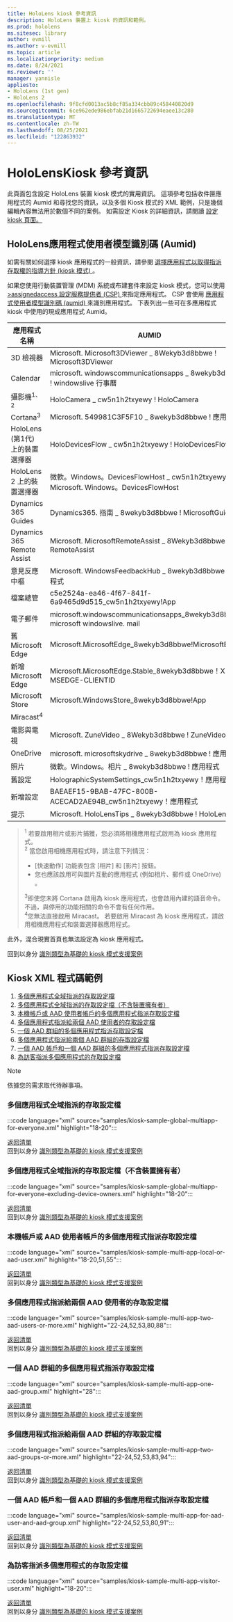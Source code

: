 ```yaml
---
title: HoloLens kiosk 參考資訊
description: HoloLens 裝置上 kiosk 的資訊和範例。
ms.prod: hololens
ms.sitesec: library
author: evmill
ms.author: v-evmill
ms.topic: article
ms.localizationpriority: medium
ms.date: 8/24/2021
ms.reviewer: ''
manager: yannisle
appliesto:
- HoloLens (1st gen)
- HoloLens 2
ms.openlocfilehash: 9f8cfd0013ac5b8cf85a334cbb89c458440820d9
ms.sourcegitcommit: 6ce962ede986ebfab21d1665722694eaee13c280
ms.translationtype: MT
ms.contentlocale: zh-TW
ms.lasthandoff: 08/25/2021
ms.locfileid: "122863932"
---
```

# <a name="hololens-kiosk-reference-information"></a>HoloLensKiosk 參考資訊

此頁面包含設定 HoloLens 裝置 kiosk 模式的實用資訊。 這項參考包括收件匣應用程式的 Aumid 和尋找您的資訊，以及多個 Kiosk 模式的 XML 範例，只是幾個編輯內容無法用於數個不同的案例。 如需設定 Kiosk 的詳細資訊，請閱讀 [設定 kiosk 頁面。](hololens-kiosk.md)

## <a name="hololens-application-user-model-ids-aumids"></a>HoloLens應用程式使用者模型識別碼 (Aumid)   

如需有關如何選擇 kiosk 應用程式的一般資訊，請參閱 [選擇應用程式以取得指派存取權的指導方針 (kiosk 模式) ](/windows/configuration/guidelines-for-assigned-access-app)。

如果您使用行動裝置管理 (MDM) 系統或布建套件來設定 kiosk 模式，您可以使用 [>assignedaccess 設定服務提供者 (CSP) ](/windows/client-management/mdm/assignedaccess-csp) 來指定應用程式。 CSP 會使用 [應用程式使用者模型識別碼 (aumid) ](/windows/configuration/find-the-application-user-model-id-of-an-installed-app) 來識別應用程式。 下表列出一些可在多應用程式 kiosk 中使用的現成應用程式 Aumid。

<a id="aumids"></a>

|應用程式名稱 |AUMID |
| --- | --- |
|3D 檢視器 |Microsoft. Microsoft3DViewer \_ 8Wekyb3d8bbwe \! Microsoft3DViewer |
|Calendar |microsoft. windowscommunicationsapps \_ 8wekyb3d8bbwe \! windowslive 行事曆 |
|攝影機<sup>1、2</sup> |HoloCamera \_ cw5n1h2txyewy \! HoloCamera |
|Cortana<sup>3</sup> |Microsoft. 549981C3F5F10 \_ 8wekyb3d8bbwe \! 應用程式 |
|HoloLens (第1代) 上的裝置選擇器 |HoloDevicesFlow \_ cw5n1h2txyewy \! HoloDevicesFlow |
|HoloLens 2 上的裝置選擇器 |微軟。Windows。DevicesFlowHost \_ cw5n1h2txyewy \! Microsoft. Windows。DevicesFlowHost |
|Dynamics 365 Guides |Dynamics365. 指南 \_ 8wekyb3d8bbwe \! MicrosoftGuides |
|Dynamics 365 Remote Assist |Microsoft. MicrosoftRemoteAssist \_ 8Wekyb3d8bbwe \! RemoteAssist |
|意見反應 &nbsp; 中樞 |Microsoft. WindowsFeedbackHub \_ 8wekyb3d8bbwe \! 應用程式 |
|檔案總管 |c5e2524a-ea46-4f67-841f-6a9465d9d515_cw5n1h2txyewy!App |
|電子郵件 |microsoft.windowscommunicationsapps_8wekyb3d8bbwe！ microsoft windowslive. mail |
|舊 Microsoft Edge |Microsoft.MicrosoftEdge_8wekyb3d8bbwe!MicrosoftEdge |
|新增 Microsoft Edge |Microsoft.MicrosoftEdge.Stable_8wekyb3d8bbwe！X-MSEDGE-CLIENTID |
|Microsoft Store |Microsoft.WindowsStore_8wekyb3d8bbwe!App |
|Miracast<sup>4</sup> | &nbsp; |
|電影與電視 |Microsoft. ZuneVideo \_ 8Wekyb3d8bbwe \! ZuneVideo |
|OneDrive |microsoft. microsoftskydrive \_ 8wekyb3d8bbwe \! 應用程式 |
|照片 |微軟。Windows。相片 \_ 8wekyb3d8bbwe \! 應用程式 |
|舊設定 |HolographicSystemSettings_cw5n1h2txyewy！應用程式 |
|新增設定 |BAEAEF15-9BAB-47FC-800B-ACECAD2AE94B_cw5n1h2txyewy！應用程式 |
|提示 |Microsoft. HoloLensTips \_ 8wekyb3d8bbwe \! HoloLensTips |

> <sup>1</sup> 若要啟用相片或影片捕獲，您必須將相機應用程式啟用為 kiosk 應用程式。  
> <sup>2</sup> 當您啟用相機應用程式時，請注意下列情況：
> - [快速動作] 功能表包含 [相片] 和 [影片] 按鈕。
> - 您也應該啟用可與圖片互動的應用程式 (例如相片、郵件或 OneDrive) 。  
>  
> <sup>3</sup>即使您未將 Cortana 啟用為 kiosk 應用程式，也會啟用內建的語音命令。 不過，與停用的功能相關的命令不會有任何作用。  
> <sup>4</sup>您無法直接啟用 Miracast。 若要啟用 Miracast 為 kiosk 應用程式，請啟用相機應用程式和裝置選擇器應用程式。

此外，混合現實首頁也無法設定為 kiosk 應用程式。

回到以身分 [識別類型為基礎的 kiosk 模式支援案例](hololens-kiosk.md#supported-scenarios-for-kiosk-mode-based-on-identity-type)

## <a name="kiosk-xml-code-samples"></a>Kiosk XML 程式碼範例

1. [多個應用程式全域指派的存取設定檔](#multiple-app-global-assigned-access-profile)
1. [多個應用程式全域指派的存取設定檔（不含裝置擁有者）](#multiple-app-global-assigned-access-profile-excluding-device-owners)
1. [本機帳戶或 AAD 使用者帳戶的多個應用程式指派存取設定檔](#multiple-app-assigned-access-profile-for-a-local-account-or-aad-user-account)
1. [多個應用程式指派給兩個 AAD 使用者的存取設定檔](#multiple-app-assigned-access-profiles-for-two-aad-users-or-more)
1. [一個 AAD 群組的多個應用程式指派存取設定檔](#multiple-app-assigned-access-profile-for-one-aad-group)
1. [多個應用程式指派給兩個 AAD 群組的存取設定檔](#multiple-app-assigned-access-profile-for-two-aad-groups-or-more)
1. [一個 AAD 帳戶和一個 AAD 群組的多個應用程式指派存取設定檔](#multiple-app-assigned-access-profile-for-one-aad-account-and-one-aad-group)
1. [為訪客指派多個應用程式的存取設定檔](#multiple-app-assigned-access-profile-for-visitors)

> [!NOTE]
> 依據您的需求取代待辦事項。

### <a name="multiple-app-global-assigned-access-profile"></a>多個應用程式全域指派的存取設定檔

:::code language="xml" source="samples/kiosk-sample-global-multiapp-for-everyone.xml" highlight="18-20":::

[返回清單](#kiosk-xml-code-samples) <br>
回到以身分 [識別類型為基礎的 kiosk 模式支援案例](hololens-kiosk.md#supported-scenarios-for-kiosk-mode-based-on-identity-type)

### <a name="multiple-app-global-assigned-access-profile-excluding-device-owners"></a>多個應用程式全域指派的存取設定檔（不含裝置擁有者）

:::code language="xml" source="samples/kiosk-sample-global-multiapp-for-everyone-excluding-device-owners.xml" highlight="18-20":::

[返回清單](#kiosk-xml-code-samples) <br>
回到以身分 [識別類型為基礎的 kiosk 模式支援案例](hololens-kiosk.md#supported-scenarios-for-kiosk-mode-based-on-identity-type)

### <a name="multiple-app-assigned-access-profile-for-a-local-account-or-aad-user-account"></a>本機帳戶或 AAD 使用者帳戶的多個應用程式指派存取設定檔

:::code language="xml" source="samples/kiosk-sample-multi-app-local-or-aad-user.xml" highlight="18-20,51,55":::

[返回清單](#kiosk-xml-code-samples) <br>
回到以身分 [識別類型為基礎的 kiosk 模式支援案例](hololens-kiosk.md#supported-scenarios-for-kiosk-mode-based-on-identity-type)

### <a name="multiple-app-assigned-access-profiles-for-two-aad-users-or-more"></a>多個應用程式指派給兩個 AAD 使用者的存取設定檔

:::code language="xml" source="samples/kiosk-sample-multi-app-two-aad-users-or-more.xml" highlight="22-24,52,53,80,88":::

[返回清單](#kiosk-xml-code-samples) <br>
回到以身分 [識別類型為基礎的 kiosk 模式支援案例](hololens-kiosk.md#supported-scenarios-for-kiosk-mode-based-on-identity-type)

### <a name="multiple-app-assigned-access-profile-for-one-aad-group"></a>一個 AAD 群組的多個應用程式指派存取設定檔

:::code language="xml" source="samples/kiosk-sample-multi-app-one-aad-group.xml" highlight="28":::

[返回清單](#kiosk-xml-code-samples) <br>
回到以身分 [識別類型為基礎的 kiosk 模式支援案例](hololens-kiosk.md#supported-scenarios-for-kiosk-mode-based-on-identity-type)

### <a name="multiple-app-assigned-access-profile-for-two-aad-groups-or-more"></a>多個應用程式指派給兩個 AAD 群組的存取設定檔

:::code language="xml" source="samples/kiosk-sample-multi-app-two-aad-groups-or-more.xml" highlight="22-24,52,53,83,94":::

[返回清單](#kiosk-xml-code-samples) <br>
回到以身分 [識別類型為基礎的 kiosk 模式支援案例](hololens-kiosk.md#supported-scenarios-for-kiosk-mode-based-on-identity-type)

### <a name="multiple-app-assigned-access-profile-for-one-aad-account-and-one-aad-group"></a>一個 AAD 帳戶和一個 AAD 群組的多個應用程式指派存取設定檔

:::code language="xml" source="samples/kiosk-sample-multi-app-for-aad-user-and-aad-group.xml" highlight="22-24,52,53,80,91":::

[返回清單](#kiosk-xml-code-samples) <br>
回到以身分 [識別類型為基礎的 kiosk 模式支援案例](hololens-kiosk.md#supported-scenarios-for-kiosk-mode-based-on-identity-type)

### <a name="multiple-app-assigned-access-profile-for-visitors"></a>為訪客指派多個應用程式的存取設定檔

:::code language="xml" source="samples/kiosk-sample-multi-app-visitor-user.xml" highlight="18-20":::

[返回清單](#kiosk-xml-code-samples) <br>
回到以身分 [識別類型為基礎的 kiosk 模式支援案例](hololens-kiosk.md#supported-scenarios-for-kiosk-mode-based-on-identity-type)
